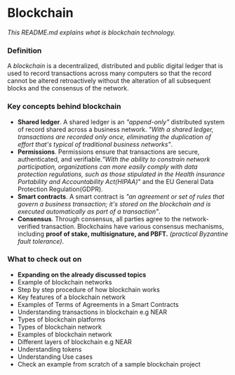# Blockchain
_This README.md explains what is blockchain technology._  

### Definition
A _blockchain_ is a decentralized, distributed and public digital ledger that is used to record transactions across many computers so that the record cannot be altered retroactively without the alteration of all subsequent blocks and the consensus of the network. 

### Key concepts behind blockchain 

* __Shared ledger__. A shared ledger is an _"append-only"_ distributed system of record shared across a business network. _"With a shared ledger, transactions are recorded only once, eliminating the duplication of effort that's typical of traditional business networks"_. 
* __Permissions__. Permissions ensure that transactions are secure, authenticated, and verifiable._"With the ability to constrain network participation, organizations can more easily comply with data protection regulations, such as those stipulated in the Health insurance Portability and Accountability Act(HIPAA)_" and the EU General Data Protection Regulation(GDPR). 
* __Smart contracts__. A smart contract is _"an agreement or set of rules that govern a business transaction; it's stored on the blockchain and is executed automatically as part of a transaction"_.
* __Consensus__. Through consensus, all parties agree to the network-verified transaction. Blockchains have various consensus mechanisms, including __proof of stake, multisignature, and PBFT.__ _(practical Byzantine fault tolerance)_. 


### What to check out on 
* __Expanding on the already discussed topics__ 
* Example of blockchain networks
* Step by step procedure of how blockchain works 
* Key features of a blockchain network 
* Examples of Terms of Agreements in a Smart Contracts 
* Understanding transactions in blockchain e.g NEAR
* Types of blockchain platforms
* Types of blockchain network 
* Examples of blockchain network 
* Different layers of blockchain e.g NEAR  
* Understanding tokens  
* Understanding Use cases  
* Check an example from scratch of a sample blockchain project 

































